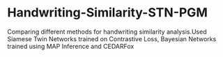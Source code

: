 # Handwriting-Similarity-STN-PGM
Comparing different methods for handwriting similarity analysis.Used Siamese Twin Networks trained on Contrastive Loss, Bayesian Networks trained using MAP Inference and CEDARFox
